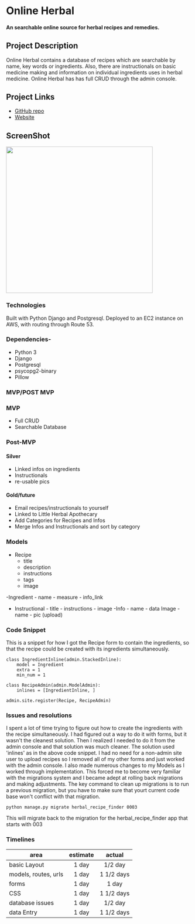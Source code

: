 # Online Herbal

#### An searchable online source for herbal recipes and remedies.

## Project Description

Online Herbal contains a database of recipes which are searchable by name, key words or ingredients. Also, there are instructionals on basic medicine making and information on individual ingredients uses in herbal medicine.
Online Herbal has has full CRUD through the admin console.

## Project Links

- [GitHub repo](http://github.com:jamrod/herbal-remedy-finder.git)
- [Website](www.onlineherbal.org)

## ScreenShot

<img src="https://i.imgur.com/14YcLUh.png" width=400px>

### Technologies

Built with Python Django and Postgresql. Deployed to an EC2 instance on AWS, with routing through Route 53.

### Dependencies-

- Python 3
- Django
- Postgresql
- psycopg2-binary
- Pillow

### MVP/POST MVP

### MVP

- Full CRUD
- Searchable Database

### Post-MVP

#### Silver

- Linked infos on ingredients
- Instructionals
- re-usable pics

#### Gold/future

- Email recipes/instructionals to yourself
- Linked to Little Herbal Apothecary
- Add Categories for Recipes and Infos
- Merge Infos and Instructionals and sort by category

### Models

- Recipe
  - title
  - description
  - instructions
  - tags
  - image

-Ingredient - name - measure - info_link

- Instructional - title - instructions - image
  -Info - name - data
  Image - name - pic (upload)

### Code Snippet

This is a snippet for how I got the Recipe form to contain the ingredients, so that the recipe could be created with its ingredients simultaneously.

```
class IngredientInline(admin.StackedInline):
    model = Ingredient
    extra = 1
    min_num = 1

class RecipeAdmin(admin.ModelAdmin):
    inlines = [IngredientInline, ]

admin.site.register(Recipe, RecipeAdmin)
```

### Issues and resolutions

I spent a lot of time trying to figure out how to create the ingredients with the recipe simultaneously. I had figured out a way to do it with forms, but it wasn't the cleanest solution. Then I realized I needed to do it from the admin console and that solution was much cleaner. The solution used 'inlines' as in the above code snippet. I had no need for a non-admin site user to upload recipes so I removed all of my other forms and just worked with the admin console.
I also made numerous changes to my Models as I worked through implementation. This forced me to become very familiar with the migrations system and I became adept at rolling back migrations and making adjustments.
The key command to clean up migrations is to run a previous migration, but you have to make sure that yourt current code base won't conflict with that migration.

```
python manage.py migrate herbal_recipe_finder 0003
```

This will migrate back to the migration for the herbal_recipe_finder app that starts with 003

### Timelines

| area                 | estimate |   actual   |
| -------------------- | :------: | :--------: |
| basic Layout         |  1 day   |  1/2 day   |
| models, routes, urls |  1 day   | 1 1/2 days |
| forms                |  1 day   |   1 day    |
| CSS                  |  1 day   | 1 1/2 days |
| database issues      |  1 day   |  1/2 day   |
| data Entry           |  1 day   | 1 1/2 days |
